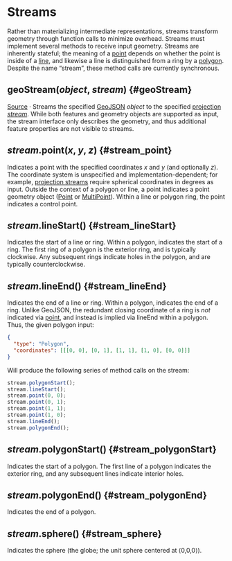 # Streams

Rather than materializing intermediate representations, streams transform geometry through function calls to minimize overhead. Streams must implement several methods to receive input geometry. Streams are inherently stateful; the meaning of a [point](#stream_point) depends on whether the point is inside of a [line](#stream_lineStart), and likewise a line is distinguished from a ring by a [polygon](#stream_polygonStart). Despite the name “stream”, these method calls are currently synchronous.

## geoStream(*object*, *stream*) {#geoStream}

[Source](https://github.com/d3/d3-geo/blob/main/src/stream.js) · Streams the specified [GeoJSON](http://geojson.org) *object* to the specified [projection *stream*](#streams). While both features and geometry objects are supported as input, the stream interface only describes the geometry, and thus additional feature properties are not visible to streams.

## *stream*.point(*x*, *y*, *z*) {#stream_point}

Indicates a point with the specified coordinates *x* and *y* (and optionally *z*). The coordinate system is unspecified and implementation-dependent; for example, [projection streams](./projection.md#projection_stream) require spherical coordinates in degrees as input. Outside the context of a polygon or line, a point indicates a point geometry object ([Point](http://www.geojson.org/geojson-spec.html#stream_point) or [MultiPoint](http://www.geojson.org/geojson-spec.html#multipoint)). Within a line or polygon ring, the point indicates a control point.

## *stream*.lineStart() {#stream_lineStart}

Indicates the start of a line or ring. Within a polygon, indicates the start of a ring. The first ring of a polygon is the exterior ring, and is typically clockwise. Any subsequent rings indicate holes in the polygon, and are typically counterclockwise.

## *stream*.lineEnd() {#stream_lineEnd}

Indicates the end of a line or ring. Within a polygon, indicates the end of a ring. Unlike GeoJSON, the redundant closing coordinate of a ring is *not* indicated via [point](#stream_point), and instead is implied via lineEnd within a polygon. Thus, the given polygon input:

```json
{
  "type": "Polygon",
  "coordinates": [[[0, 0], [0, 1], [1, 1], [1, 0], [0, 0]]]
}
```

Will produce the following series of method calls on the stream:

```js
stream.polygonStart();
stream.lineStart();
stream.point(0, 0);
stream.point(0, 1);
stream.point(1, 1);
stream.point(1, 0);
stream.lineEnd();
stream.polygonEnd();
```

## *stream*.polygonStart() {#stream_polygonStart}

Indicates the start of a polygon. The first line of a polygon indicates the exterior ring, and any subsequent lines indicate interior holes.

## *stream*.polygonEnd() {#stream_polygonEnd}

Indicates the end of a polygon.

## *stream*.sphere() {#stream_sphere}

Indicates the sphere (the globe; the unit sphere centered at ⟨0,0,0⟩).
